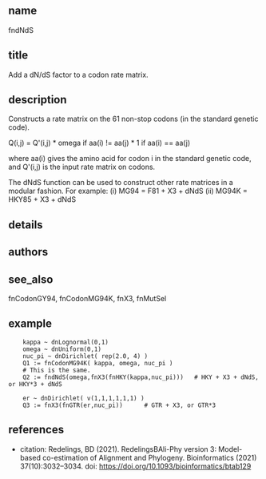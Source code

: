 ## name
fndNdS

## title
Add a dN/dS factor to a codon rate matrix.

## description
Constructs a rate matrix on the 61 non-stop codons (in the standard genetic code).

   Q(i,j) = Q'(i,j) * omega if aa(i) != aa(j)
                    * 1     if aa(i) == aa(j)

where aa(i) gives the amino acid for codon i in the standard genetic code, and
Q'(i,j) is the input rate matrix on codons.

The dNdS function can be used to construct other rate matrices in a modular fashion.
For example:
  (i)  MG94  = F81 + X3 + dNdS
  (ii) MG94K = HKY85 + X3 + dNdS

## details
## authors
## see_also
fnCodonGY94, fnCodonMG94K, fnX3, fnMutSel

## example

        kappa ~ dnLognormal(0,1)
        omega ~ dnUniform(0,1)
        nuc_pi ~ dnDirichlet( rep(2.0, 4) )
        Q1 := fnCodonMG94K( kappa, omega, nuc_pi )
        # This is the same.
        Q2 := fndNdS(omega,fnX3(fnHKY(kappa,nuc_pi)))   # HKY + X3 + dNdS, or HKY*3 + dNdS

        er ~ dnDirichlet( v(1,1,1,1,1,1) )
        Q3 := fnX3(fnGTR(er,nuc_pi))      # GTR + X3, or GTR*3

## references
- citation: Redelings, BD (2021). RedelingsBAli-Phy version 3: Model-based co-estimation of Alignment
       and Phylogeny.  Bioinformatics (2021) 37(10):3032–3034.
  doi: https://doi.org/10.1093/bioinformatics/btab129